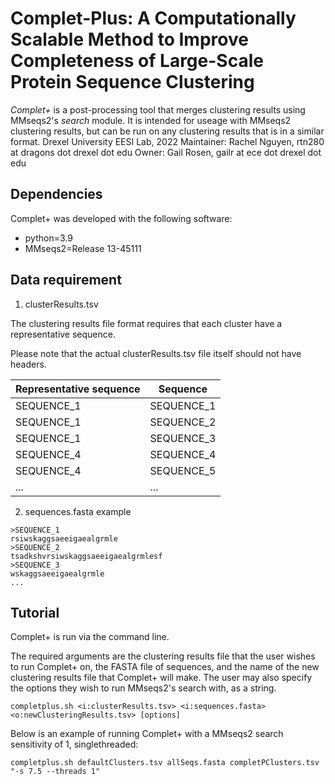 # Complet-Plus: A Computationally Scalable Method to Improve Completeness of Large-Scale Protein Sequence Clustering

*Complet+* is a post-processing tool that merges clustering results using MMseqs2's *search* module. It is intended for useage with MMseqs2 clustering results, but can be run on any clustering results that is in a similar format.
Drexel University EESI Lab, 2022
Maintainer: Rachel Nguyen, rtn280 at dragons dot drexel dot edu
Owner: Gail Rosen, gailr at ece dot drexel dot edu

## Dependencies
Complet+ was developed with the following software:
- python=3.9
- MMseqs2=Release 13-45111

## Data requirement
1. clusterResults.tsv

The clustering results file format requires that each cluster have a representative sequence.

Please note that the actual clusterResults.tsv file itself should not have headers.

| Representative sequence  | Sequence |
| ------------- | ------------- |
| SEQUENCE_1  | SEQUENCE_1  |
| SEQUENCE_1  | SEQUENCE_2  |
| SEQUENCE_1  | SEQUENCE_3  |
| SEQUENCE_4  | SEQUENCE_4  |
| SEQUENCE_4  | SEQUENCE_5  |
| ... | ... |

2. sequences.fasta example

```
>SEQUENCE_1
rsiwskaggsaeeigaealgrmle
>SEQUENCE_2
tsadkshvrsiwskaggsaeeigaealgrmlesf
>SEQUENCE_3
wskaggsaeeigaealgrmle
...
```

## Tutorial
Complet+ is run via the command line.

The required arguments are the clustering results file that the user wishes to run Complet+ on, the FASTA file of sequences, and the name of the new clustering results file that Complet+ will make. The user may also specify the options they wish to run MMseqs2's search with, as a string.

```
completplus.sh <i:clusterResults.tsv> <i:sequences.fasta> <o:newClusteringResults.tsv> [options]
```

Below is an example of running Complet+ with a MMseqs2 search sensitivity of 1, singlethreaded:

```
completplus.sh defaultClusters.tsv allSeqs.fasta completPClusters.tsv "-s 7.5 --threads 1"
```
